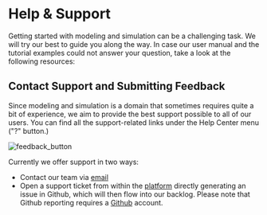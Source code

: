 # Help & Support

Getting started with modeling and simulation can be a challenging task. We will try our best to guide you along the way. In case our user manual and the tutorial examples could not answer your question, take a look at the following resources:

## Contact Support and Submitting Feedback

Since modeling and simulation is a domain that sometimes requires quite a bit of experience, we aim to provide the best support possible to all of our users.
You can find all the support-related links under the Help Center menu ("?" button.)

![feedback_button](https://github.com/ITISFoundation/osparc-manual/assets/18575092/ca11886a-057e-4105-8642-64e587a5e18c)

Currently we offer support in two ways:
* Contact our team via [email](mailto:support@osparc.io)  
* Open a support ticket from within the [platform](https://osparc.io) directly generating an issue in Github, which will then flow into our backlog.
Please note that Github reporting requires a [Github](https://github.com/) account.




